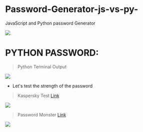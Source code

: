 # Password-Generator-js-vs-py-
JavaScript and Python password Generator

![](https://img.shields.io/github/stars/pandao/editor.md.svg) 

# PYTHON PASSWORD:

> Python Terminal Output

![](https://i.hizliresim.com/5i3zll6.png)


- Let's test the strength of the password

> Kaspersky Test [Link](https://password.kaspersky.com/en/)

![](https://i.hizliresim.com/m8gjc2p.png)

> Password Monster [Link](https://www.passwordmonster.com/)

![](https://i.hizliresim.com/fzsac37.png)







